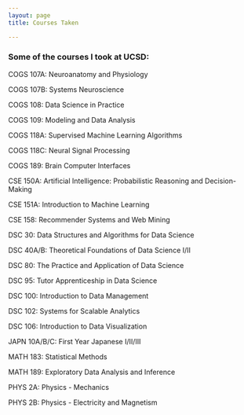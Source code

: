 ```yaml
---
layout: page
title: Courses Taken

---
```


### Some of the courses I took at UCSD:

COGS 107A: Neuroanatomy and Physiology

COGS 107B: Systems Neuroscience

COGS 108: Data Science in Practice

COGS 109: Modeling and Data Analysis

COGS 118A: Supervised Machine Learning Algorithms

COGS 118C: Neural Signal Processing

COGS 189: Brain Computer Interfaces

CSE 150A: Artificial Intelligence: Probabilistic Reasoning and Decision-Making

CSE 151A: Introduction to Machine Learning

CSE 158: Recommender Systems and Web Mining

DSC 30: Data Structures and Algorithms for Data Science

DSC 40A/B: Theoretical Foundations of Data Science I/II

DSC 80: The Practice and Application of Data Science

DSC 95: Tutor Apprenticeship in Data Science

DSC 100: Introduction to Data Management

DSC 102: Systems for Scalable Analytics

DSC 106: Introduction to Data Visualization

JAPN 10A/B/C: First Year Japanese I/II/III

MATH 183: Statistical Methods

MATH 189: Exploratory Data Analysis and Inference

PHYS 2A: Physics - Mechanics

PHYS 2B: Physics - Electricity and Magnetism
